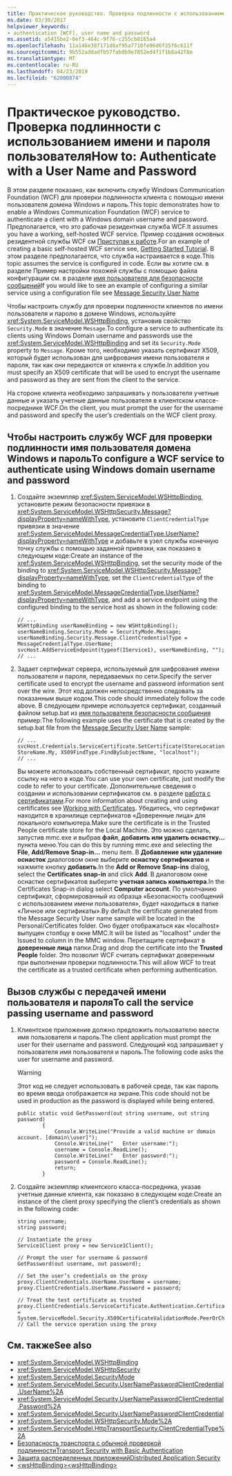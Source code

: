 ```yaml
---
title: Практическое руководство. Проверка подлинности с использованием имени и пароля пользователя
ms.date: 03/30/2017
helpviewer_keywords:
- authentication [WCF], user name and password
ms.assetid: a5415be2-0ef3-464c-9f76-c255cb8165a4
ms.openlocfilehash: 11a146e387171d6af95a7710fe96d6f35f6c611f
ms.sourcegitcommit: 9b552addadfb57fab0b9e7852ed4f1f1b8a42f8e
ms.translationtype: MT
ms.contentlocale: ru-RU
ms.lasthandoff: 04/23/2019
ms.locfileid: "62000874"
---
```

# <a name="how-to-authenticate-with-a-user-name-and-password"></a><span data-ttu-id="0f970-102">Практическое руководство. Проверка подлинности с использованием имени и пароля пользователя</span><span class="sxs-lookup"><span data-stu-id="0f970-102">How to: Authenticate with a User Name and Password</span></span>

<span data-ttu-id="0f970-103">В этом разделе показано, как включить службу Windows Communication Foundation (WCF) для проверки подлинности клиента с помощью имени пользователя домена Windows и пароль.</span><span class="sxs-lookup"><span data-stu-id="0f970-103">This topic demonstrates how to enable a Windows Communication Foundation (WCF) service to authenticate a client with a Windows domain username and password.</span></span> <span data-ttu-id="0f970-104">Предполагается, что это рабочая резидентная служба WCF.</span><span class="sxs-lookup"><span data-stu-id="0f970-104">It assumes you have a working, self-hosted WCF service.</span></span> <span data-ttu-id="0f970-105">Пример создания основных резидентной службы WCF см [Приступая к работе](../../../../docs/framework/wcf/getting-started-tutorial.md).</span><span class="sxs-lookup"><span data-stu-id="0f970-105">For an example of creating a basic self-hosted WCF service see, [Getting Started Tutorial](../../../../docs/framework/wcf/getting-started-tutorial.md).</span></span> <span data-ttu-id="0f970-106">В этом разделе предполагается, что служба настраивается в коде.</span><span class="sxs-lookup"><span data-stu-id="0f970-106">This topic assumes the service is configured in code.</span></span> <span data-ttu-id="0f970-107">Если вы хотите см. в разделе Пример настройки похожей службы с помощью файла конфигурации см. в разделе [имя пользователя для безопасности сообщений](../../../../docs/framework/wcf/samples/message-security-user-name.md)</span><span class="sxs-lookup"><span data-stu-id="0f970-107">If you would like to see an example of configuring a similar service using a configuration file see [Message Security User Name](../../../../docs/framework/wcf/samples/message-security-user-name.md)</span></span>  
  
 <span data-ttu-id="0f970-108">Чтобы настроить службу для проверки подлинности клиентов по имени пользователя и паролю в домене Windows, используйте <xref:System.ServiceModel.WSHttpBinding>, установив свойство `Security.Mode` в значение `Message`.</span><span class="sxs-lookup"><span data-stu-id="0f970-108">To configure a service to authenticate its clients using Windows Domain username and passwords use the <xref:System.ServiceModel.WSHttpBinding> and set its `Security.Mode` property to `Message`.</span></span> <span data-ttu-id="0f970-109">Кроме того, необходимо указать сертификат X509, который будет использован для шифрования имени пользователя и пароля, так как они передаются от клиента к службе.</span><span class="sxs-lookup"><span data-stu-id="0f970-109">In addition you must specify an X509 certificate that will be used to encrypt the username and password as they are sent from the client to the service.</span></span>  
  
 <span data-ttu-id="0f970-110">На стороне клиента необходимо запрашивать у пользователя учетные данные и указать учетные данные пользователя в клиентском классе-посреднике WCF.</span><span class="sxs-lookup"><span data-stu-id="0f970-110">On the client, you must prompt the user for the username and password and specify the user’s credentials on the WCF client proxy.</span></span>  
  
## <a name="to-configure-a-wcf-service-to-authenticate-using-windows-domain-username-and-password"></a><span data-ttu-id="0f970-111">Чтобы настроить службу WCF для проверки подлинности имя пользователя домена Windows и пароль</span><span class="sxs-lookup"><span data-stu-id="0f970-111">To configure a WCF service to authenticate using Windows domain username and password</span></span>
  
1. <span data-ttu-id="0f970-112">Создайте экземпляр <xref:System.ServiceModel.WSHttpBinding>, установите режим безопасности привязки в <xref:System.ServiceModel.WSHttpSecurity.Message?displayProperty=nameWithType>, установите `ClientCredentialType` привязки в значение <xref:System.ServiceModel.MessageCredentialType.UserName?displayProperty=nameWithType> и добавьте в узел службы конечную точку службы с помощью заданной привязки, как показано в следующем коде:</span><span class="sxs-lookup"><span data-stu-id="0f970-112">Create an instance of the <xref:System.ServiceModel.WSHttpBinding>, set the security mode of the binding to <xref:System.ServiceModel.WSHttpSecurity.Message?displayProperty=nameWithType>, set the `ClientCredentialType` of the binding to <xref:System.ServiceModel.MessageCredentialType.UserName?displayProperty=nameWithType>, and add a service endpoint using the configured binding to the service host as shown in the following code:</span></span>  
  
    ```  
    // ...  
    WSHttpBinding userNameBinding = new WSHttpBinding();  
    userNameBinding.Security.Mode = SecurityMode.Message;  
    userNameBinding.Security.Message.ClientCredentialType = MessageCredentialType.UserName;  
    svcHost.AddServiceEndpoint(typeof(IService1), userNameBinding, "");  
    // ...  
    ```  
  
2. <span data-ttu-id="0f970-113">Задает сертификат сервера, используемый для шифрования имени пользователя и пароля, передаваемых по сети.</span><span class="sxs-lookup"><span data-stu-id="0f970-113">Specify the server certificate used to encrypt the username and password information sent over the wire.</span></span> <span data-ttu-id="0f970-114">Этот код должен непосредственно следовать за показанным выше кодом.</span><span class="sxs-lookup"><span data-stu-id="0f970-114">This code should immediately follow the code above.</span></span> <span data-ttu-id="0f970-115">В следующем примере используется сертификат, созданный файлом setup.bat из [имя пользователя безопасности сообщения](../../../../docs/framework/wcf/samples/message-security-user-name.md) пример:</span><span class="sxs-lookup"><span data-stu-id="0f970-115">The following example uses the certificate that is created by the setup.bat file from the [Message Security User Name](../../../../docs/framework/wcf/samples/message-security-user-name.md) sample:</span></span>  
  
    ```  
    // ...  
    svcHost.Credentials.ServiceCertificate.SetCertificate(StoreLocation.LocalMachine, StoreName.My, X509FindType.FindBySubjectName, "localhost");  
    // ...  
    ```  
  
     <span data-ttu-id="0f970-116">Вы можете использовать собственный сертификат, просто укажите ссылку на него в коде.</span><span class="sxs-lookup"><span data-stu-id="0f970-116">You can use your own certificate, just modify the code to refer to your certificate.</span></span> <span data-ttu-id="0f970-117">Дополнительные сведения о создании и использовании сертификатов см. в разделе [работа с сертификатами](../../../../docs/framework/wcf/feature-details/working-with-certificates.md).</span><span class="sxs-lookup"><span data-stu-id="0f970-117">For more information about creating and using certificates see [Working with Certificates](../../../../docs/framework/wcf/feature-details/working-with-certificates.md).</span></span> <span data-ttu-id="0f970-118">Убедитесь, что сертификат находится в хранилище сертификатов «Доверенные лица» для локального компьютера.</span><span class="sxs-lookup"><span data-stu-id="0f970-118">Make sure the certificate is in the Trusted People certificate store for the Local Machine.</span></span> <span data-ttu-id="0f970-119">Это можно сделать, запустив mmc.exe и выбрав **файл**, **добавить или удалить оснастку...**  пункта меню.</span><span class="sxs-lookup"><span data-stu-id="0f970-119">You can do this by running mmc.exe and selecting the **File**, **Add/Remove Snap-in...** menu item.</span></span> <span data-ttu-id="0f970-120">В **Добавление или удаление оснасток** диалоговом окне выберите **оснастку сертификатов** и нажмите кнопку **добавить**.</span><span class="sxs-lookup"><span data-stu-id="0f970-120">In the **Add or Remove Snap-ins** dialog, select the **Certificates snap-in** and click **Add**.</span></span> <span data-ttu-id="0f970-121">В диалоговом окне оснастке сертификатов выберите **учетная запись компьютера**.</span><span class="sxs-lookup"><span data-stu-id="0f970-121">In the Certificates Snap-in dialog select **Computer account**.</span></span> <span data-ttu-id="0f970-122">По умолчанию сертификат, сформированный из образца «Безопасность сообщений с использованием имени пользователя», будет находиться в папке «Личное или сертификаты».</span><span class="sxs-lookup"><span data-stu-id="0f970-122">By default the certificate generated from the Message Security User name sample will be located in the Personal/Certificates folder.</span></span>  <span data-ttu-id="0f970-123">Оно будет отображаться как «localhost» выпущен столбцу в окне MMC.</span><span class="sxs-lookup"><span data-stu-id="0f970-123">It will be listed as "localhost" under the Issued to column in the MMC window.</span></span> <span data-ttu-id="0f970-124">Перетащите сертификат в **доверенные лица** папки.</span><span class="sxs-lookup"><span data-stu-id="0f970-124">Drag and drop the certificate into the **Trusted People** folder.</span></span> <span data-ttu-id="0f970-125">Это позволит WCF считать сертификат доверенным при выполнении проверки подлинности.</span><span class="sxs-lookup"><span data-stu-id="0f970-125">This will allow WCF to treat the certificate as a trusted certificate when performing authentication.</span></span>  
  
## <a name="to-call-the-service-passing-username-and-password"></a><span data-ttu-id="0f970-126">Вызов службы с передачей имени пользователя и пароля</span><span class="sxs-lookup"><span data-stu-id="0f970-126">To call the service passing username and password</span></span>  
  
1. <span data-ttu-id="0f970-127">Клиентское приложение должно предложить пользователю ввести имя пользователя и пароль.</span><span class="sxs-lookup"><span data-stu-id="0f970-127">The client application must prompt the user for their username and password.</span></span> <span data-ttu-id="0f970-128">Следующий код запрашивает у пользователя имя пользователя и пароль.</span><span class="sxs-lookup"><span data-stu-id="0f970-128">The following code asks the user for username and password.</span></span>  
  
    > [!WARNING]
    >  <span data-ttu-id="0f970-129">Этот код не следует использовать в рабочей среде, так как пароль во время ввода отображается на экране.</span><span class="sxs-lookup"><span data-stu-id="0f970-129">This code should not be used in production as the password is displayed while being entered.</span></span>  
  
    ```  
    public static void GetPassword(out string username, out string password)  
            {  
                Console.WriteLine("Provide a valid machine or domain account. [domain\\user]");  
                Console.WriteLine("   Enter username:");  
                username = Console.ReadLine();  
                Console.WriteLine("   Enter password:");  
                password = Console.ReadLine();             
                return;  
            }  
    ```  
  
2. <span data-ttu-id="0f970-130">Создайте экземпляр клиентского класса-посредника, указав учетные данные клиента, как показано в следующем коде:</span><span class="sxs-lookup"><span data-stu-id="0f970-130">Create an instance of the client proxy specifying the client’s credentials as shown in the following code:</span></span>  
  
    ```  
    string username;  
    string password;  
  
    // Instantiate the proxy  
    Service1Client proxy = new Service1Client();  
  
    // Prompt the user for username & password  
    GetPassword(out username, out password);  
  
    // Set the user’s credentials on the proxy  
    proxy.ClientCredentials.UserName.UserName = username;  
    proxy.ClientCredentials.UserName.Password = password;  
  
    // Treat the test certificate as trusted  
    proxy.ClientCredentials.ServiceCertificate.Authentication.CertificateValidationMode = System.ServiceModel.Security.X509CertificateValidationMode.PeerOrChainTrust;  
    // Call the service operation using the proxy  
    ```  
  
## <a name="see-also"></a><span data-ttu-id="0f970-131">См. также</span><span class="sxs-lookup"><span data-stu-id="0f970-131">See also</span></span>

- <xref:System.ServiceModel.WSHttpBinding>
- <xref:System.ServiceModel.WSHttpSecurity>
- <xref:System.ServiceModel.SecurityMode>
- <xref:System.ServiceModel.Security.UserNamePasswordClientCredential.UserName%2A>
- <xref:System.ServiceModel.Security.UserNamePasswordClientCredential.Password%2A>
- <xref:System.ServiceModel.Security.UserNamePasswordClientCredential>
- <xref:System.ServiceModel.WSHttpSecurity.Mode%2A>
- <xref:System.ServiceModel.HttpTransportSecurity.ClientCredentialType%2A>
- [<span data-ttu-id="0f970-132">Безопасность транспорта с обычной проверкой подлинности</span><span class="sxs-lookup"><span data-stu-id="0f970-132">Transport Security with Basic Authentication</span></span>](../../../../docs/framework/wcf/feature-details/transport-security-with-basic-authentication.md)
- [<span data-ttu-id="0f970-133">Защита распределенных приложений</span><span class="sxs-lookup"><span data-stu-id="0f970-133">Distributed Application Security</span></span>](../../../../docs/framework/wcf/feature-details/distributed-application-security.md)
- [<span data-ttu-id="0f970-134">\<wsHttpBinding></span><span class="sxs-lookup"><span data-stu-id="0f970-134">\<wsHttpBinding></span></span>](../../../../docs/framework/configure-apps/file-schema/wcf/wshttpbinding.md)
